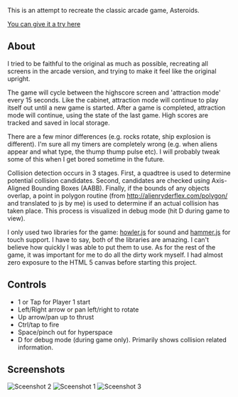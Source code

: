 
This is an attempt to recreate the classic arcade game, Asteroids.

[You can give it a try here](https://jphamilton.github.io/asteroids/)

## About

I tried to be faithful to the original as much as possible, recreating all screens in the arcade version, and trying to make it feel like the original upright.

The game will cycle between the highscore screen and 'attraction mode' every 15 seconds. Like the cabinet, attraction mode will continue to play itself out until a new game is started. 
After a game is completed, attraction mode will continue, using the state of the last game. High scores are tracked and saved in local storage.

There are a few minor differences (e.g. rocks rotate, ship explosion is different). I'm sure all my timers are completely wrong (e.g. when aliens appear and what type, the thump thump pulse etc).
I will probably tweak some of this when I get bored sometime in the future.

Collision detection occurs in 3 stages. First, a quadtree is used to determine potential collision candidates. Second, candidates are checked using Axis-Aligned Bounding Boxes (AABB).
Finally, if the bounds of any objects overlap, a point in polygon routine (from http://alienryderflex.com/polygon/ and translated to js by me) is used to determine if an actual collision has taken place. 
This process is visualized in debug mode (hit D during game to view).

I only used two libraries for the game: [howler.js](https://howlerjs.com/) for sound and [hammer.js](http://hammerjs.github.io/) for touch support. I have to say, both of the libraries are amazing. 
I can't believe how quickly I was able to put them to use. As for the rest of the game, it was important for me to do all the dirty work myself. I had almost zero exposure to the HTML 5 canvas before
starting this project.

## Controls

* 1 or Tap for Player 1 start
* Left/Right arrow or pan left/right to rotate
* Up arrow/pan up to thrust
* Ctrl/tap to fire
* Space/pinch out for hyperspace
* D for debug mode (during game only). Primarily shows collision related information.

## Screenshots

![Sceenshot 2](https://jphamilton.github.com/asteroids/assets/2.png)
![Sceenshot 1](https://jphamilton.github.com/asteroids/assets/1.png)
![Sceenshot 3](https://jphamilton.github.com/asteroids/assets/3.png)